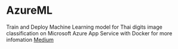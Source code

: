 # AzureML
Train and Deploy Machine Learning model for Thai digits image classification 
on Microsoft Azure App Service with Docker
for more infomation <a href="https://blue-natchapol.medium.com/train-%E0%B9%81%E0%B8%A5%E0%B8%B0-deploy-machine-learning-model-%E0%B8%9A%E0%B8%99-microsoft-azure-%E0%B8%94%E0%B9%89%E0%B8%A7%E0%B8%A2-docker-51d88c8e8e12">Medium</a>
